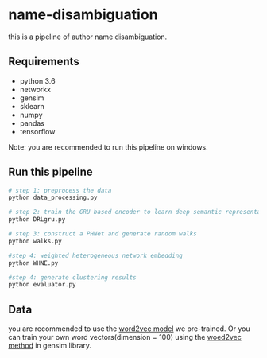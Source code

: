 # name-disambiguation
this is a pipeline of author name disambiguation.

## Requirements

* python 3.6
* networkx
* gensim
* sklearn
* numpy
* pandas
* tensorflow

Note: you are recommended to run this pipeline on windows.

## Run this pipeline
```bash
# step 1: preprocess the data
python data_processing.py

# step 2: train the GRU based encoder to learn deep semantic representations
python DRLgru.py 

# step 3: construct a PHNet and generate random walks
python walks.py

#step 4: weighted heterogeneous network embedding
python WHNE.py

#step 4: generate clustering results
python evaluator.py
```


## Data

 you are recommended to use the [word2vec model](https://1drv.ms/u/s!AvNheLYVCGGGayqTjhiXoOgRc9w) we pre-trained. Or you can train your own word vectors(dimension = 100) using the [woed2vec method](https://radimrehurek.com/gensim/models/word2vec.html) in gensim library.

